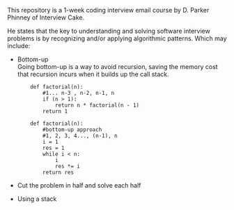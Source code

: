 This repository is a 1-week coding interview email course by D. Parker Phinney of Interview Cake.

He states that the key to understanding and solving software interview problems is by recognizing and/or applying algorithmic patterns. Which may include:  
  
* Bottom-up  
    Going bottom-up is a way to avoid recursion, saving the memory cost that recursion incurs when it builds up the call stack.
    ```
        def factorial(n):
            #1... n-3 , n-2, n-1, n
            if (n > 1):
                return n * factorial(n - 1)
            return 1

        def factorial(n):
            #bottom-up approach
            #1, 2, 3, 4..., (n-1), n
            i = 1
            res = 1
            while i < n:
                i 
                res *= i
            return res
    ```

* Cut the problem in half and solve each half  
* Using a stack  